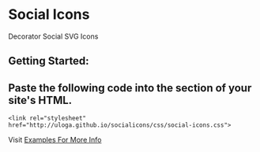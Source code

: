 # Social Icons
Decorator Social SVG Icons


Getting Started:
---
Paste the following code into the <head> section of your site's HTML.
---
```  
<link rel="stylesheet" href="http://uloga.github.io/socialicons/css/social-icons.css">

```
  
Visit [Examples For More Info](http://uloga.github.io/socialicons/)

